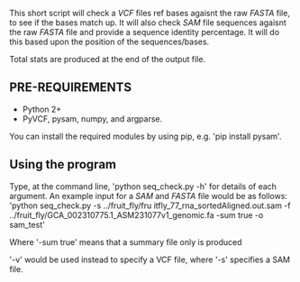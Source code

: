 This short script will check a _VCF_ files ref bases agaisnt the raw _FASTA_ file, to see if the bases match up. 
It will also check _SAM_ file sequences agaisnt the raw _FASTA_ file and provide a sequence identity percentage.
It will do this based upon the position of the sequences/bases. 

Total stats are produced at the end of the output file.

## PRE-REQUIREMENTS

- Python 2+
- PyVCF, pysam, numpy, and argparse.

You can install the required modules by using pip, e.g. 'pip install pysam'.

## Using the program

Type, at the command line, 'python seq_check.py -h' for details of each argument. An example input for a _SAM_ and _FASTA_ file would be as follows: 'python seq_check.py -s ../fruit_fly/fru
itfly_77_rna_sortedAligned.out.sam -f ../fruit_fly/GCA_002310775.1_ASM231077v1_genomic.fa -sum true -o sam_test'

Where '-sum true' means that a summary file only is produced

'-v' would be used instead to specify a VCF file, where '-s' specifies a SAM file.
